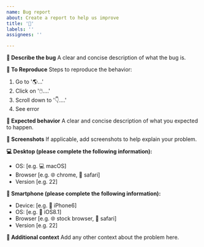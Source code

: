 ```yaml
---
name: Bug report
about: Create a report to help us improve
title: '🐛'
labels: ''
assignees: ''

---
```


**🤔 Describe the bug**
A clear and concise description of what the bug is.

**🔁 To Reproduce**
Steps to reproduce the behavior:
1. Go to '🌎...'
2. Click on '🖱️....'
3. Scroll down to '👇....'
4. See error

**👀 Expected behavior**
A clear and concise description of what you expected to happen.

**📸 Screenshots**
If applicable, add screenshots to help explain your problem.

**💻 Desktop (please complete the following information):**
 - OS: [e.g. 💻 macOS]
 - Browser [e.g. 🌐 chrome, 🍎 safari]
 - Version [e.g. 22]

**📱 Smartphone (please complete the following information):**
 - Device: [e.g. 📱 iPhone6]
 - OS: [e.g. 📲 iOS8.1]
 - Browser [e.g. 🌐 stock browser, 🍎 safari]
 - Version [e.g. 22]

**🙏 Additional context**
Add any other context about the problem here.
